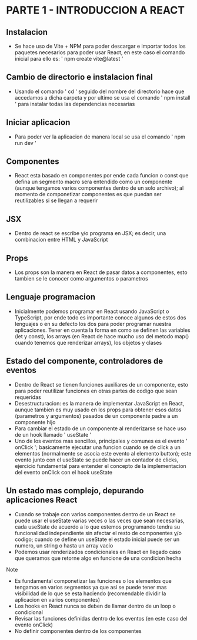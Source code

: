 # PARTE 1 - INTRODUCCION A REACT

## Instalacion
- Se hace uso de Vite + NPM para poder descargar e importar todos los paquetes necesarios para poder usar React, en este caso el comando inicial para ello es: ' npm create vite@latest '

## Cambio de directorio e instalacion final
- Usando el comando ' cd ' seguido del nombre del directorio hace que accedamos a dicha carpeta y por ultimo se usa el comando ' npm install ' para instalar todas las dependencias necesarias

## Iniciar aplicacion
- Para poder ver la aplicacion de manera local se usa el comando ' npm run dev '

## Componentes
- React esta basado en componentes por ende cada funcion o const que defina un segmento macro sera entendido como un componente (aunque tengamos varios componentes dentro de un solo archivo); al momento de componetizar componentes es que puedan ser reutilizables si se llegan a requerir

## JSX
- Dentro de react se escribe y/o programa en JSX; es decir, una combinacion entre HTML y JavaScript

## Props
- Los props son la manera en React de pasar datos a componentes, esto tambien se le conocer como argumentos o parametros

## Lenguaje programacion
- Inicialmente podemos programar en React usando JavaScript o TypeScript, por ende todo es importante conoce algunos de estos dos lenguajes o en su defecto los dos para poder programar nuestra aplicaciones. Tener en cuenta la forma en como se definen las variables (let y const), los arrays (en React de hace mucho uso del metodo map() cuando tenemos que renderizar arrays), los objetos y clases

## Estado del componente, controladores de eventos
- Dentro de React se tienen funciones auxiliares de un componente, esto para poder reutilizar funciones en otras partes de codigo que sean requeridas
- Desestructuracion: es la manera de implementar JavaScript en React, aunque tambien es muy usado en los props para obtener esos datos (parametros y argumentos) pasados de un componente padre a un componente hijo
- Para cambiar el estado de un componente al renderizarse se hace uso de un hook llamado ' useState '
- Uno de los eventos mas sencillos, principales y comunes es el evento ' onClick '; basicamente ejecutar una funcion cuando se de click a un elementos (normalmente se asocia este evento al elemento button); este evento junto con el useState se puede hacer un contador de clicks, ejercicio fundamental para entender el concepto de la implementacion del evento onClick con el hook useState

## Un estado mas complejo, depurando aplicaciones React
- Cuando se trabaje con varios componentes dentro de un React se puede usar el useState varias veces o las veces que sean necesarias, cada useState de acuerdo a lo que estemos programando tendra su funcionalidad independiente sin afectar el resto de componentes y/o codigo; cuando se define un useState el estado inicial puede ser un numero, un string o hasta un array vacio
- Podemos usar renderizados condicionales en React en llegado caso que queramos que retorne algo en funcione de una condicion hecha

> [!NOTE]
> - Es fundamental componetizar las funciones o los elementos que tengamos en varios segmentos ya que asi se puede tener mas visibilidad de lo que se esta haciendo (recomendable dividir la aplicacion en varios componentes)
> - Los hooks en React nunca se deben de llamar dentro de un loop o condicional
> - Revisar las funciones definidas dentro de los eventos (en este caso del evento onClick)
> - No definir componentes dentro de los componentes
